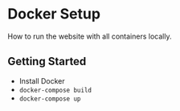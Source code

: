 # Docker Setup
How to run the website with all containers locally.

## Getting Started
- Install Docker
- `docker-compose build`
- `docker-compose up`